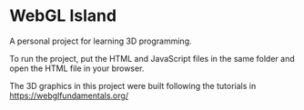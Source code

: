 # WebGL Island

A personal project for learning 3D programming.

To run the project, put the HTML and JavaScript files in the same folder and open the HTML file in your browser.

The 3D graphics in this project were built following the tutorials in https://webglfundamentals.org/
